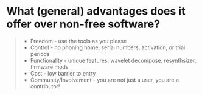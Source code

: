 # What (general) advantages does it offer over non-free software?

> - Freedom - use the tools as you please
> - Control - no phoning home, serial numbers, activation, or trial periods
> - Functionality - unique features: wavelet decompose, resynthsizer, firmware mods
> - Cost - low barrier to entry
> - Community/Involvement - you are not just a user, you are a contributor!

